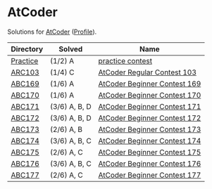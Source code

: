 <!-- SPDX-License-Identifier: X11 -->
# AtCoder

Solutions for [AtCoder](https://atcoder.jp/) ([Profile](https://atcoder.jp/users/jthvai)).

| Directory               | Solved        | Name
| ---                     | ---           | ---
| [Practice](./Practice/) | (1/2) A       | [practice contest](https://atcoder.jp/contests/practice)
| [ARC103](./ARC103/)     | (1/4) C       | [AtCoder Regular Contest 103](https://atcoder.jp/contests/arc103)
| [ABC169](./ABC169/)     | (1/6) A       | [AtCoder Beginner Contest 169](https://atcoder.jp/contests/abc169)
| [ABC170](./ABC170/)     | (1/6) A       | [AtCoder Beginner Contest 170](https://atcoder.jp/contests/abc170)
| [ABC171](./ABC171/)     | (3/6) A, B, D | [AtCoder Beginner Contest 171](https://atcoder.jp/contests/abc171)
| [ABC172](./ABC172/)     | (3/6) A, B, D | [AtCoder Beginner Contest 172](https://atcoder.jp/contests/abc172)
| [ABC173](./ABC173/)     | (2/6) A, B    | [AtCoder Beginner Contest 173](https://atcoder.jp/contests/abc173)
| [ABC174](./ABC174/)     | (3/6) A, B, C | [AtCoder Beginner Contest 174](https://atcoder.jp/contests/abc174)
| [ABC175](./ABC175/)     | (2/6) A, C    | [AtCoder Beginner Contest 175](https://atcoder.jp/contests/abc175)
| [ABC176](./ABC176/)     | (3/6) A, B, C | [AtCoder Beginner Contest 176](https://atcoder.jp/contests/abc176)
| [ABC177](./ABC177/)     | (2/6) A, C    | [AtCoder Beginner Contest 177](https://atcoder.jp/contests/abc177)
